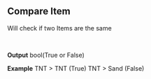 ## Compare Item

Will check if two Items are the same

<br>

**Output**
bool(True or False)
<br>

**Example**
TNT > TNT (True)
TNT > Sand (False)